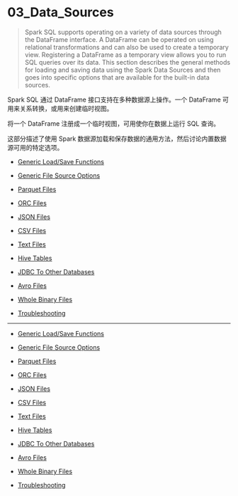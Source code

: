 # 03_Data_Sources

> Spark SQL supports operating on a variety of data sources through the DataFrame interface. A DataFrame can be operated on using relational transformations and can also be used to create a temporary view. Registering a DataFrame as a temporary view allows you to run SQL queries over its data. This section describes the general methods for loading and saving data using the Spark Data Sources and then goes into specific options that are available for the built-in data sources.

Spark SQL 通过 DataFrame 接口支持在多种数据源上操作。一个 DataFrame 可用来关系转换，或用来创建临时视图。

将一个 DataFrame 注册成一个临时视图，可用使你在数据上运行 SQL 查询。

这部分描述了使用 Spark 数据源加载和保存数据的通用方法，然后讨论内置数据源可用的特定选项。

- [Generic Load/Save Functions](https://spark.apache.org/docs/3.3.2/sql-data-sources-load-save-functions.html)

- [Generic File Source Options](https://spark.apache.org/docs/3.3.2/sql-data-sources-generic-options.html)

- [Parquet Files](https://spark.apache.org/docs/3.3.2/sql-data-sources-parquet.html)

- [ORC Files](https://spark.apache.org/docs/3.3.2/sql-data-sources-orc.html)

- [JSON Files](https://spark.apache.org/docs/3.3.2/sql-data-sources-json.html)

- [CSV Files](https://spark.apache.org/docs/3.3.2/sql-data-sources-csv.html)

- [Text Files](https://spark.apache.org/docs/3.3.2/sql-data-sources-text.html)

- [Hive Tables](https://spark.apache.org/docs/3.3.2/sql-data-sources-hive-tables.html)

- [JDBC To Other Databases](https://spark.apache.org/docs/3.3.2/sql-data-sources-jdbc.html)

- [Avro Files](https://spark.apache.org/docs/3.3.2/sql-data-sources-avro.html)

- [Whole Binary Files](https://spark.apache.org/docs/3.3.2/sql-data-sources-binaryFile.html)

- [Troubleshooting](https://spark.apache.org/docs/3.3.2/sql-data-sources-troubleshooting.html)

---------------------------------------

- [Generic Load/Save Functions]()

- [Generic File Source Options]()

- [Parquet Files]()

- [ORC Files]()

- [JSON Files]()

- [CSV Files]()

- [Text Files]()

- [Hive Tables]()

- [JDBC To Other Databases]()

- [Avro Files]()

- [Whole Binary Files]()

- [Troubleshooting]()